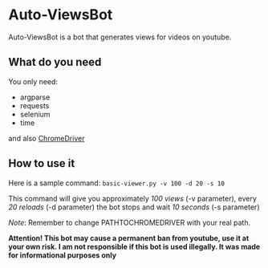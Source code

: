 # Auto-ViewsBot
Auto-ViewsBot is a bot that generates views for videos on youtube.

## What do you need
You only need:
- argparse
- requests
- selenium
- time

and also [ChromeDriver](https://chromedriver.chromium.org/downloads)

## How to use it

Here is a sample command:
`basic-viewer.py -v 100 -d 20 -s 10`

This command will give you approximately _100 views_ (-v parameter), every _20 reloads_ (-d parameter) the bot stops and wait _10 seconds_ (-s parameter)

_Note_: Remember to change PATHTOCHROMEDRIVER with your real path.

**Attention! This bot may cause a permanent ban from youtube, use it at your own risk. I am not responsible if this bot is used illegally. It was made for informational purposes only**
